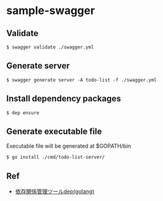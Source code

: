 # sample-swagger

## Validate
```
$ swagger validate ./swagger.yml
```

## Generate server
```
$ swagger generate server -A todo-list -f ./swagger.yml
```

## Install dependency packages
```
$ dep ensure
```

## Generate executable file
Executable file will be generated at $GOPATH/bin

```
$ go install ./cmd/todo-list-server/
```

## Ref
* [依存関係管理ツールdep(golang)](https://qiita.com/Azizjan/items/66564b5dc7597717932b)
